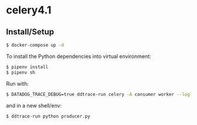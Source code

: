 # celery4.1

## Install/Setup

```sh
$ docker-compose up -d
```

To install the Python dependencies into virtual environment:

```sh
$ pipenv install
$ pipenv sh
```

Run with:

```sh
$ DATADOG_TRACE_DEBUG=true ddtrace-run celery -A consumer worker --loglevel=info
```

and in a new shell/env:

```sh
$ ddtrace-run python producer.py
```

